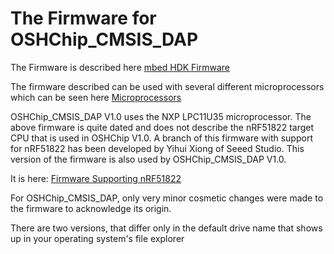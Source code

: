 # The Firmware for OSHChip_CMSIS_DAP

The Firmware is described here <a href="https://developer.mbed.org/handbook/cmsis-dap-interface-firmware" target="_blank">mbed HDK Firmware</a>

The firmware described can be used with several different microprocessors
which can be seen here <a href="https://github.com/mbedmicro/CMSIS-DAP/tree/master/interface/mdk" target="_blank">Microprocessors</a>

OSHChip_CMSIS_DAP V1.0 uses the NXP LPC11U35 microprocessor.
The above firmware is quite dated and does not describe the nRF51822 target CPU
that is used in OSHChip V1.0. A branch of this firmware with support
for nRF51822 has been developed by Yihui Xiong of Seeed Studio.
This version of the firmware is also used by OSHChip_CMSIS_DAP V1.0.

It is here: <a href="https://github.com/xiongyihui/CMSIS-DAP" target="_blank">Firmware Supporting nRF51822</a>

For OSHChip_CMSIS_DAP, only very minor cosmetic changes were made to the firmware to acknowledge its origin.

There are two versions, that differ only in the default drive name that shows up in your operating system's file explorer

